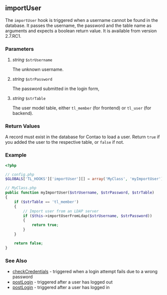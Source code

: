 importUser
----------

The `importUser` hook is triggered when a username cannot be found in the database. It passes the username, the password and the table name as arguments and expects a boolean return value. It is available from version 2.7.RC1.


### Parameters ###

1. *string* `$strUsername`

	The unknown username.

2. *string* `$strPassword`

	The password submitted in the login form,

3. *string* `$strTable`

	The user model table, either `tl_member` (for frontend) or `tl_user` (for backend).
	

### Return Values ###

A record must exist in the database for Contao to load a user. Return `true` if you added the user to the respective table, or `false` if not.


### Example ###

```php
<?php

// config.php
$GLOBALS['TL_HOOKS']['importUser'][] = array('MyClass', 'myImportUser');

// MyClass.php
public function myImportUser($strUsername, $strPassword, $strTable)
{
    if ($strTable == 'tl_member')
    {
        // Import user from an LDAP server
        if ($this->importUserFromLdap($strUsername, $strPassword))
        {
            return true;
        }
    }

    return false;
}
```


### See Also ###

- [checkCredentials](checkCredentials.md) - triggered when a login attempt fails due to a wrong password
- [postLogin](postLogin.md) - triggered after a user has logged out
- [postLogin](postLogin.md) - triggered after a user has logged in
